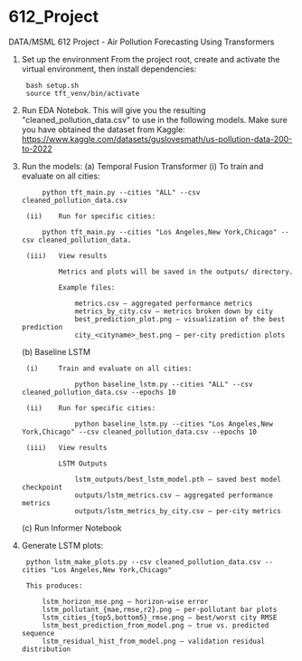 # 612_Project
DATA/MSML 612 Project - Air Pollution Forecasting Using Transformers

1. Set up the environment
    From the project root, create and activate the virtual environment, then install dependencies:

        bash setup.sh
        source tft_venv/bin/activate
2. Run EDA Notebok. This will give you the resulting "cleaned_pollution_data.csv" to use in the following models. Make sure you have obtained the dataset from Kaggle: https://www.kaggle.com/datasets/guslovesmath/us-pollution-data-200-to-2022

3. Run the models:
    (a) Temporal Fusion Transformer
        (i)     To train and evaluate on all cities:

            python tft_main.py --cities "ALL" --csv cleaned_pollution_data.csv

        (ii)    Run for specific cities:
        
            python tft_main.py --cities "Los Angeles,New York,Chicago" --csv cleaned_pollution_data.

        (iii)   View results

                Metrics and plots will be saved in the outputs/ directory.

                Example files:

                    metrics.csv – aggregated performance metrics
                    metrics_by_city.csv – metrics broken down by city
                    best_prediction_plot.png – visualization of the best prediction
                    city_<cityname>_best.png – per-city prediction plots
                    
    (b) Baseline LSTM

        (i)     Train and evaluate on all cities:

                    python baseline_lstm.py --cities "ALL" --csv cleaned_pollution_data.csv --epochs 10

        (ii)    Run for specific cities:

                    python baseline_lstm.py --cities "Los Angeles,New York,Chicago" --csv cleaned_pollution_data.csv --epochs 10

        (iii)   View results

                LSTM Outputs

                    lstm_outputs/best_lstm_model.pth – saved best model checkpoint
                    outputs/lstm_metrics.csv – aggregated performance metrics
                    outputs/lstm_metrics_by_city.csv – per-city metrics
    (c) Run Informer Notebook

5. Generate LSTM plots:

        python lstm_make_plots.py --csv cleaned_pollution_data.csv --cities "Los Angeles,New York,Chicago"

        This produces:

            lstm_horizon_mse.png – horizon-wise error
            lstm_pollutant_{mae,rmse,r2}.png – per-pollutant bar plots
            lstm_cities_{top5,bottom5}_rmse.png – best/worst city RMSE
            lstm_best_prediction_from_model.png – true vs. predicted sequence
            lstm_residual_hist_from_model.png – validation residual distribution
